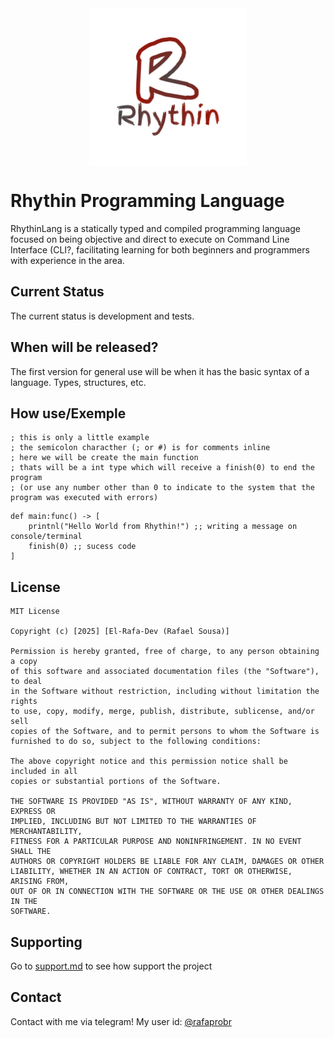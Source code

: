 <img src="./gitsrc/rhythin_logo.png" alt="Rhythin Logo" style="display: block; margin-left: auto; margin-right:auto; width: 50%; height: 50%;">

# Rhythin Programming Language
RhythinLang is a statically typed and compiled programming language focused on being objective and direct to execute on Command Line Interface (CLI?, facilitating learning for both beginners and programmers with experience in the area.

## Current Status

The current status is development and tests.

## When will be released?

The first version for general use will be when it has the basic syntax of a language. Types, structures, etc.



## How use/Exemple
```
; this is only a little example
; the semicolon characther (; or #) is for comments inline
; here we will be create the main function 
; thats will be a int type which will receive a finish(0) to end the program
; (or use any number other than 0 to indicate to the system that the program was executed with errors)
```
```
def main:func() -> [
    printnl("Hello World from Rhythin!") ;; writing a message on console/terminal
    finish(0) ;; sucess code
]
```

## License

```
MIT License

Copyright (c) [2025] [El-Rafa-Dev (Rafael Sousa)]

Permission is hereby granted, free of charge, to any person obtaining a copy
of this software and associated documentation files (the "Software"), to deal
in the Software without restriction, including without limitation the rights
to use, copy, modify, merge, publish, distribute, sublicense, and/or sell
copies of the Software, and to permit persons to whom the Software is
furnished to do so, subject to the following conditions:

The above copyright notice and this permission notice shall be included in all
copies or substantial portions of the Software.

THE SOFTWARE IS PROVIDED "AS IS", WITHOUT WARRANTY OF ANY KIND, EXPRESS OR
IMPLIED, INCLUDING BUT NOT LIMITED TO THE WARRANTIES OF MERCHANTABILITY,
FITNESS FOR A PARTICULAR PURPOSE AND NONINFRINGEMENT. IN NO EVENT SHALL THE
AUTHORS OR COPYRIGHT HOLDERS BE LIABLE FOR ANY CLAIM, DAMAGES OR OTHER
LIABILITY, WHETHER IN AN ACTION OF CONTRACT, TORT OR OTHERWISE, ARISING FROM,
OUT OF OR IN CONNECTION WITH THE SOFTWARE OR THE USE OR OTHER DEALINGS IN THE
SOFTWARE.
```
## Supporting
Go to [support.md](./SUPPORT.md) to see how support the project

## Contact
Contact with me via telegram! My user id: [@rafaprobr](https://t.me/rafaprobr)
